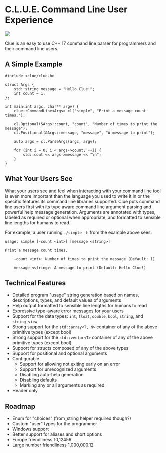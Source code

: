 # C.L.U.E. Command Line User Experience

[![](https://github.com/cusiman7/clue/workflows/C/C++%20CI/badge.svg)](https://github.com/cusiman7/clue/actions?query=workflow%3A%22C%2FC%2B%2B+CI%22)

Clue is an easy to use C++ 17 command line parser for programmers and their command line users.

## A Simple Example
```
#include <clue/clue.h>

struct Args {
    std::string message = "Hello Clue!";
    int count = 1;
};

int main(int argc, char** argv) {
    clue::CommandLine<Args> cl("simple", "Print a message count times.");
    
    cl.Optional(&Args::count, "count", "Number of times to print the message");
    cl.Positional(&Args::message, "message", "A message to print");

    auto args = cl.ParseArgs(argc, argv);

    for (int i = 0; i < args->count; ++i) {
        std::cout << args->message << "\n";
    }
}
``` 

## What Your Users See
What your users see and feel when interacting with your command line tool is even more important than the language you used to write it in or the specific features its command line libraries supported.
Clue puts command line users first with its type aware command line argument parsing and powerful help message generation.
Arguments are annotated with types, labeled as required or optional when appropriate, and formatted to sensible line lengths for humans to read.

For example, a user running `./simple -h` from the example above sees:

```
usage: simple [-count <int>] [message <string>]

Print a message count times.

    -count <int>: Number of times to print the message (Default: 1)

    message <string>: A message to print (Default: Hello Clue!)
```

## Technical Features

* Detailed program "usage" string generation based on names, descriptions, types, and default values of arguments
* Help output formatted to sensible line lengths for humans to read
* Expressive type-aware error messages for your users
* Support for the data types: `int`, `float`, `double`, `bool`, `string`, and `string_view`
* Strong support for the `std::array<T, N>` container of any of the above primitive types (except bool)
* Strong support for the `std::vector<T>` container of any of the above primitive types (except bool)
* Support for structs composed of any of the above types
* Support for positional and optional arguments
* Configurable 
  * Support for allowing not exiting early on an error
  * Support for unrecognized arguments
  * Disabling auto-help generation
  * Disabling defaults
  * Marking any or all arguments as required
* Header only

## Roadmap
* Enum for "choices" (from\_string helper required though?)
* Custom "user" types for the programmer
* Windows support
* Better support for aliases and short options 
* Europe friendliness 10,12456
* Large number friendliness 1,000,000.12


